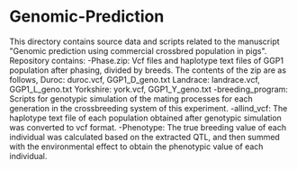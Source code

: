 # Genomic-Prediction
This directory contains source data and scripts related to the manuscript "Genomic prediction using commercial crossbred population in pigs".
Repository contains:
-Phase.zip: Vcf files and haplotype text files of GGP1 population after phasing, divided by breeds. The contents of the zip are as follows,
    Duroc: duroc.vcf, GGP1_D_geno.txt
    Landrace: landrace.vcf, GGP1_L_geno.txt
    Yorkshire: york.vcf, GGP1_Y_geno.txt
-breeding_program: Scripts for genotypic simulation of the mating processes for each generation in the crossbreeding system of this experiment.
-allind_vcf: The haplotype text file of each population obtained after genotypic simulation was converted to vcf format.
-Phenotype: The true breeding value of each individual was calculated based on the extracted QTL, and then summed with the environmental effect to obtain the phenotypic value of each individual.
